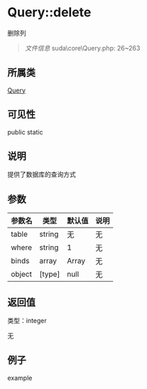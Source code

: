 # Query::delete

删除列

> *文件信息* suda\core\Query.php: 26~263

## 所属类 

[Query](../Query.md)

## 可见性

 public static

## 说明

提供了数据库的查询方式



## 参数


| 参数名 | 类型 | 默认值 | 说明 |
|--------|-----|-------|-------|
| table |  string | 无 | 无 |
| where |  string | 1 | 无 |
| binds |  array | Array | 无 |
| object |  [type] | null | 无 |



## 返回值

类型：integer

无



## 例子

example